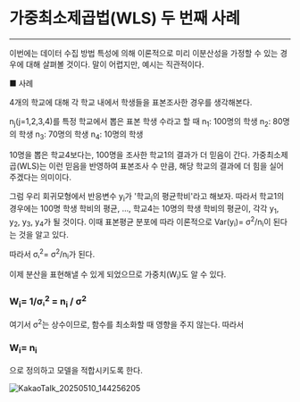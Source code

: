 # 가중최소제곱법(WLS) 두 번째 사례
---
이번에는 데이터 수집 방법 특성에 의해 이론적으로 미리 이분산성을 가정할 수 있는 경우에 대해 살펴볼 것이다.
말이 어렵지만, 예시는 직관적이다.

■ 사례

4개의 학교에 대해 각 학교 내에서 학생들을 표본조사한 경우를 생각해본다. 

n<sub>j</sub>(j=1,2,3,4)를 특정 학교에서 뽑은 표본 학생 수라고 할 때
n<sub>1</sub>: 100명의 학생
n<sub>2</sub>: 80명의 학생
n<sub>3</sub>: 70명의 학생
n<sub>4</sub>: 10명의 학생

10명을 뽑은 학교4보다는, 100명을 조사한 학교1의 결과가 더 믿음이 간다. 가중최소제곱(WLS)는 이런 믿음을 반영하여 표본조사 수 만큼, 해당 학교의 결과에 더 힘을 실어주겠다는 의미이다.

그럼 우리 회귀모형에서 반응변수 y<sub>i</sub>가 '학교<sub>i</sub>의 평균학비'라고 해보자. 
따라서 학교1의 경우에는 100명 학생 학비의 평균, ..., 학교4는 10명의 학생 학비의 평균이, 각각 y<sub>1</sub>, y<sub>2</sub>, y<sub>3</sub>, y<sub>4</sub>가 될 것이다.
이때 표본평균 분포에 따라 이론적으로
Var(y<sub>i</sub>)= σ<sup>2</sup>/n<sub>i</sub>이 된다는 것을 알고 있다.

따라서 σᵢ<sup>2</sup>= σ<sup>2</sup>/n<sub>i</sub>가 된다.

이제 분산을 표현해낼 수 있게 되었으므로 가중치(W<sub>i</sub>)도 알 수 있다. 

### W<sub>i</sub>= 1/σᵢ<sup>2</sup> = n<sub>i</sub> / σ<sup>2</sup>

여기서 σ<sup>2</sup>는 상수이므로, 함수를 최소화할 때 영향을 주지 않는다. 
따라서
### W<sub>i</sub>= n<sub>i</sub>
으로 정의하고 모델을 적합시키도록 한다.


![KakaoTalk_20250510_144256205](https://github.com/user-attachments/assets/3d6ded0d-5aba-4702-929c-0d9f85792687)
